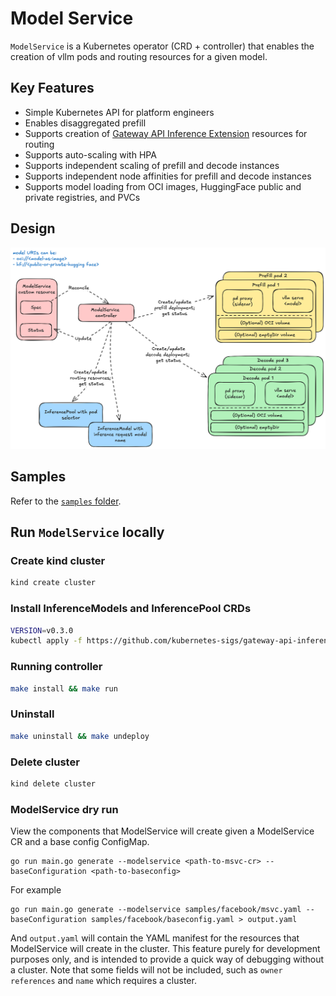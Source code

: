 # Model Service

`ModelService` is a Kubernetes operator (CRD + controller) that enables the creation of vllm pods and routing resources for a given model.

## Key Features

- Simple Kubernetes API for platform engineers
- Enables disaggregated prefill
- Supports creation of [Gateway API Inference Extension](https://gateway-api-inference-extension.sigs.k8s.io) resources for routing
- Supports auto-scaling with HPA
- Supports independent scaling of prefill and decode instances
- Supports independent node affinities for prefill and decode instances
- Supports model loading from OCI images, HuggingFace public and private registries, and PVCs

## Design

![model-service-arch](model-service-arch.png)

## Samples

Refer to the [`samples` folder](samples).

## Run `ModelService` locally

### Create kind cluster

```sh
kind create cluster
```
### Install InferenceModels and InferencePool CRDs

```sh
VERSION=v0.3.0
kubectl apply -f https://github.com/kubernetes-sigs/gateway-api-inference-extension/releases/download/$VERSION/manifests.yaml
```

### Running controller

```sh
make install && make run
```

### Uninstall

```sh
make uninstall && make undeploy 
```

### Delete cluster
```sh
kind delete cluster
```

### ModelService dry run
View the components that ModelService will create given a ModelService CR and a base config ConfigMap.

```
go run main.go generate --modelservice <path-to-msvc-cr> --baseConfiguration <path-to-baseconfig>
```

For example

```
go run main.go generate --modelservice samples/facebook/msvc.yaml --baseConfiguration samples/facebook/baseconfig.yaml > output.yaml
```

And `output.yaml` will contain the YAML manifest for the resources that ModelService will create in the cluster. This feature purely for development purposes only, and is intended to provide a quick way of debugging without a cluster. Note that some fields will not be included, such as `owner references` and `name` which requires a cluster.